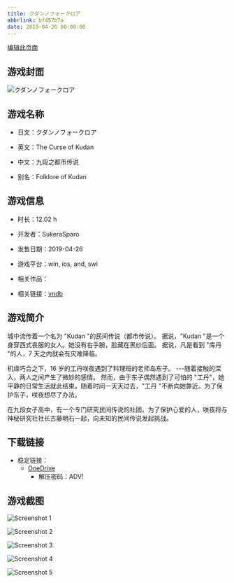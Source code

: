 ```yaml
---
title: クダンノフォークロア
abbrlink: bf457b7a
date: 2019-04-26 00:00:00
---
```

[编辑此页面](https://github.com/ACG-3/ADV3-source/blob/main/source/_posts/games/%E3%82%AF%E3%83%80%E3%83%B3%E3%83%8E%E3%83%95%E3%82%A9%E3%83%BC%E3%82%AF%E3%83%AD%E3%82%A2.md)

## 游戏封面

![クダンノフォークロア](https://pan.timero.xyz/onedrive/img_lib_001/%E3%82%AF%E3%83%80%E3%83%B3%E3%83%8E%E3%83%95%E3%82%A9%E3%83%BC%E3%82%AF%E3%83%AD%E3%82%A2_cover.avif)


## 游戏名称

- 日文：クダンノフォークロア
- 英文：The Curse of Kudan
- 中文：九段之都市传说

- 别名：Folklore of Kudan


## 游戏信息

- 时长：12.02 h
- 开发者：SukeraSparo
- 发售日期：2019-04-26
- 游戏平台：win, ios, and, swi
- 相关作品：

- 相关链接：[vndb](https://vndb.org/v24779)


## 游戏简介

城中流传着一个名为 "Kudan "的民间传说（都市传说）。
据说，"Kudan "是一个身穿西式丧服的女人。她没有右手腕，脸藏在黑纱后面。
据说，凡是看到 "库丹 "的人，7 天之内就会有灾难降临。

机缘巧合之下，16 岁的工丹咲夜遇到了料理班的老师岛东子。
---随着接触的深入，两人之间产生了微妙的感情。
然而，由于东子偶然遇到了可怕的 "工丹"，她平静的日常生活就此结束。随着时间一天天过去，"工丹 "不断向她靠近。为了保护东子，咲夜想尽了办法。

在九段女子高中，有一个专门研究民间传说的社团。为了保护心爱的人，咲夜将与神秘研究社社长古藤明石一起，向未知的民间传说发起挑战。


## 下载链接

- 稳定链接：
    - [OneDrive](https://pan.timero.xyz/onedrive/adv_lib_001/%E3%82%AF%E3%83%80%E3%83%B3%E3%83%8E%E3%83%95%E3%82%A9%E3%83%BC%E3%82%AF%E3%83%AD%E3%82%A2)
        - 解压密码：ADV!



## 游戏截图


![Screenshot 1](https://pan.timero.xyz/onedrive/img_lib_001/%E3%82%AF%E3%83%80%E3%83%B3%E3%83%8E%E3%83%95%E3%82%A9%E3%83%BC%E3%82%AF%E3%83%AD%E3%82%A2_Screenshot_1.avif)

![Screenshot 2](https://pan.timero.xyz/onedrive/img_lib_001/%E3%82%AF%E3%83%80%E3%83%B3%E3%83%8E%E3%83%95%E3%82%A9%E3%83%BC%E3%82%AF%E3%83%AD%E3%82%A2_Screenshot_2.avif)

![Screenshot 3](https://pan.timero.xyz/onedrive/img_lib_001/%E3%82%AF%E3%83%80%E3%83%B3%E3%83%8E%E3%83%95%E3%82%A9%E3%83%BC%E3%82%AF%E3%83%AD%E3%82%A2_Screenshot_3.avif)

![Screenshot 4](https://pan.timero.xyz/onedrive/img_lib_001/%E3%82%AF%E3%83%80%E3%83%B3%E3%83%8E%E3%83%95%E3%82%A9%E3%83%BC%E3%82%AF%E3%83%AD%E3%82%A2_Screenshot_4.avif)

![Screenshot 5](https://pan.timero.xyz/onedrive/img_lib_001/%E3%82%AF%E3%83%80%E3%83%B3%E3%83%8E%E3%83%95%E3%82%A9%E3%83%BC%E3%82%AF%E3%83%AD%E3%82%A2_Screenshot_5.avif)

